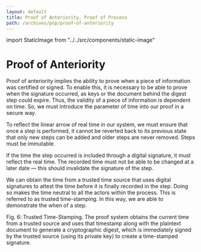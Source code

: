 ```yaml
---
layout: default
title: Proof of Anteriority, Proof of Process
path: /archives/pop/proof-of-anteriority
---
```

import StaticImage from "../../src/components/static-image"

# Proof of Anteriority

Proof of anteriority implies the ability to prove when a piece of information was certified or signed. To enable this, it is necessary to be able to prove when the signature occurred, as keys or the document behind the digest step could expire. Thus, the validity of a piece of information is dependent on time. So, we must introduce the parameter of time into our proof in a secure way.

To reflect the linear arrow of real time in our system, we must ensure that once a step is performed, it cannot be reverted back to its previous state that only new steps can be added and older steps are never removed. Steps must be immutable.

If the time the step occurred is included through a digital signature, it must reflect the real time. The recorded time must not be able to be changed at a later date — this should invalidate the signature of the step.

We can obtain the time from a trusted time source that uses digital signatures to attest the time before it is finally recorded in the step. Doing so makes the time neutral to all the actors within the process. This is referred to as trusted time-stamping. In this way, we are able to demonstrate the when of a step.

<StaticImage src="pop-figure-6" alt=""  className="pop-image"/>

Fig. 6: Trusted Time-Stamping. The proof system obtains the current time from a trusted source and uses that timestamp along with the plaintext document to generate a cryptographic digest, which is immediately signed by the trusted source (using its private key) to create a time-stamped signature.

